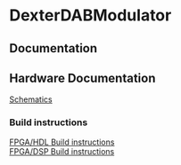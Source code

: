 # DexterDABModulator

## Documentation

## Hardware Documentation
[Schematics](documentation/schematic/Readme.md)  

### Build instructions
[FPGA/HDL Build instructions](documentation/build_hdl.md)  
[FPGA/DSP Build instructions](documentation/build_dsp.md)  
